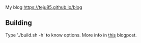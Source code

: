 My blog https://teju85.github.io/blog


## Building
Type './build.sh -h' to know options. More info in [this](https://teju85.github.io/blog/_posts/2022-05-11-non-jekyll-gh-pages.html) blogpost.
